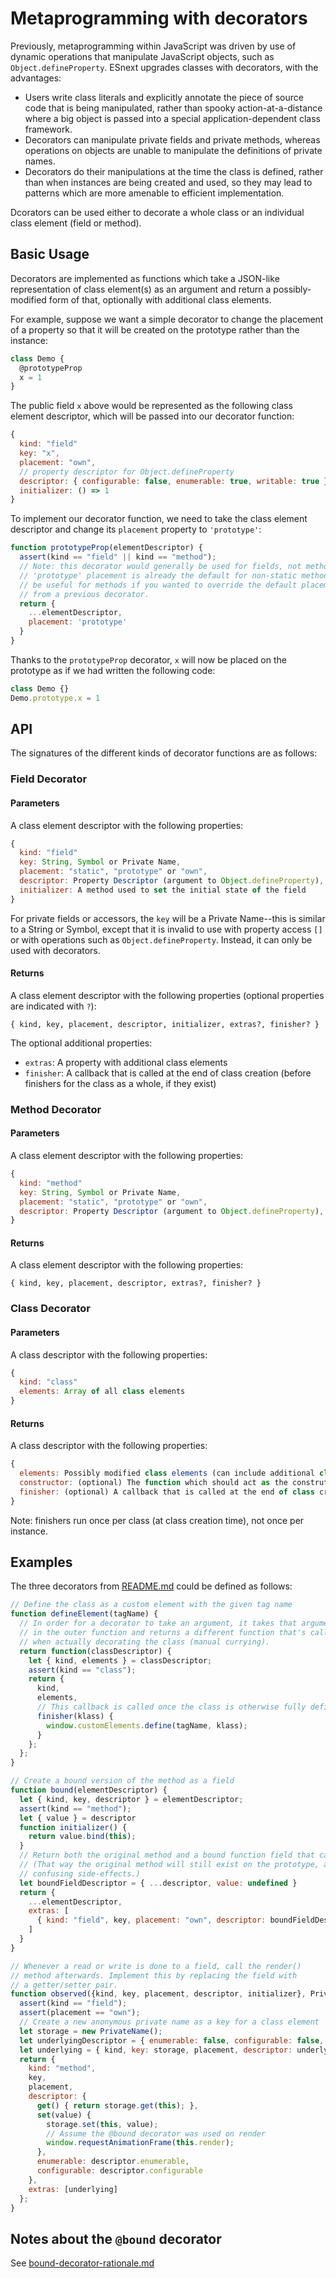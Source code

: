 # Metaprogramming with decorators

Previously, metaprogramming within JavaScript was driven by use of dynamic operations that manipulate JavaScript objects, such as `Object.defineProperty`. ESnext upgrades classes with decorators, with the advantages:

* Users write class literals and explicitly annotate the piece of source code that is being manipulated, rather than spooky action-at-a-distance where a big object is passed into a special application-dependent class framework.
* Decorators can manipulate private fields and private methods, whereas operations on objects are unable to manipulate the definitions of private names.
* Decorators do their manipulations at the time the class is defined, rather than when instances are being created and used, so they may lead to patterns which are more amenable to efficient implementation.

Dcorators can be used either to decorate a whole class or an individual class element (field or method).

## Basic Usage

Decorators are implemented as functions which take a JSON-like representation of class element(s) as an argument and return a possibly-modified form of that, optionally with additional class elements.

For example, suppose we want a simple decorator to change the placement of a property so that it will be created on the prototype rather than the instance:

```js
class Demo {
  @prototypeProp
  x = 1
}
```

The public field `x` above would be represented as the following class element descriptor, which will be passed into our decorator function:

```js
{
  kind: "field"
  key: "x",
  placement: "own",
  // property descriptor for Object.defineProperty
  descriptor: { configurable: false, enumerable: true, writable: true },
  initializer: () => 1
}
```

To implement our decorator function, we need to take the class element descriptor and change its `placement` property to `'prototype'`:

```js
function prototypeProp(elementDescriptor) {
  assert(kind == "field" || kind == "method");
  // Note: this decorator would generally be used for fields, not methods, because the
  // 'prototype' placement is already the default for non-static methods. So it would only
  // be useful for methods if you wanted to override the default placement or the placement
  // from a previous decorator.
  return {
    ...elementDescriptor,
    placement: 'prototype'
  }
}
```

Thanks to the `prototypeProp` decorator, `x` will now be placed on the prototype as if we had written the following code:

```js
class Demo {}
Demo.prototype.x = 1
```

## API

The signatures of the different kinds of decorator functions are as follows:

### Field Decorator

#### Parameters

A class element descriptor with the following properties:

```js
{
  kind: "field"
  key: String, Symbol or Private Name,
  placement: "static", "prototype" or "own",
  descriptor: Property Descriptor (argument to Object.defineProperty),
  initializer: A method used to set the initial state of the field
}
```

For private fields or accessors, the `key` will be a Private Name--this is similar to a String or Symbol, except that it is invalid to use with property access `[]` or with operations such as `Object.defineProperty`. Instead, it can only be used with decorators.

#### Returns

A class element descriptor with the following properties (optional properties are indicated with `?`):

`{ kind, key, placement, descriptor, initializer, extras?, finisher? }`

The optional additional properties:

* `extras`: A property with additional class elements
* `finisher`: A callback that is called at the end of class creation (before finishers for the class as a whole, if they exist)

### Method Decorator

#### Parameters

A class element descriptor with the following properties:

```js
{
  kind: "method"
  key: String, Symbol or Private Name,
  placement: "static", "prototype" or "own",
  descriptor: Property Descriptor (argument to Object.defineProperty),
}
```

#### Returns

A class element descriptor with the following properties:

`{ kind, key, placement, descriptor, extras?, finisher? }`

### Class Decorator

#### Parameters

A class descriptor with the following properties:

```js
{
  kind: "class"
  elements: Array of all class elements
}
```

#### Returns

A class descriptor with the following properties:

```js
{
  elements: Possibly modified class elements (can include additional class elements)
  constructor: (optional) The function which should act as the construtor
  finisher: (optional) A callback that is called at the end of class creation
}
```

Note: finishers run once per class (at class creation time), not once per instance.

## Examples

The three decorators from [README.md](README.md) could be defined as follows:

```js
// Define the class as a custom element with the given tag name
function defineElement(tagName) {
  // In order for a decorator to take an argument, it takes that argument
  // in the outer function and returns a different function that's called
  // when actually decorating the class (manual currying).
  return function(classDescriptor) {
    let { kind, elements } = classDescriptor;
    assert(kind == "class");
    return {
      kind,
      elements,
      // This callback is called once the class is otherwise fully defined
      finisher(klass) {
        window.customElements.define(tagName, klass);
      }
    };
  };
}

// Create a bound version of the method as a field
function bound(elementDescriptor) {
  let { kind, key, descriptor } = elementDescriptor;
  assert(kind == "method");
  let { value } = descriptor
  function initializer() {
    return value.bind(this);
  }
  // Return both the original method and a bound function field that calls the method.
  // (That way the original method will still exist on the prototype, avoiding
  // confusing side-effects.)
  let boundFieldDescriptor = { ...descriptor, value: undefined }
  return {
    ...elementDescriptor,
    extras: [
      { kind: "field", key, placement: "own", descriptor: boundFieldDescriptor, initializer }
    ]
  }
}

// Whenever a read or write is done to a field, call the render()
// method afterwards. Implement this by replacing the field with
// a getter/setter pair.
function observed({kind, key, placement, descriptor, initializer}, PrivateName) {
  assert(kind == "field");
  assert(placement == "own");
  // Create a new anonymous private name as a key for a class element
  let storage = new PrivateName();
  let underlyingDescriptor = { enumerable: false, configurable: false, writable: true };
  let underlying = { kind, key: storage, placement, descriptor: underlyingDescriptor, initializer };
  return {
    kind: "method",
    key,
    placement,
    descriptor: {
      get() { return storage.get(this); },
      set(value) {
        storage.set(this, value);
        // Assume the @bound decorator was used on render
        window.requestAnimationFrame(this.render);
      },
      enumerable: descriptor.enumerable,
      configurable: descriptor.configurable
    },
    extras: [underlying]
  };
}
```

## Notes about the `@bound` decorator

See [bound-decorator-rationale.md](bound-decorator-rationale.md)
